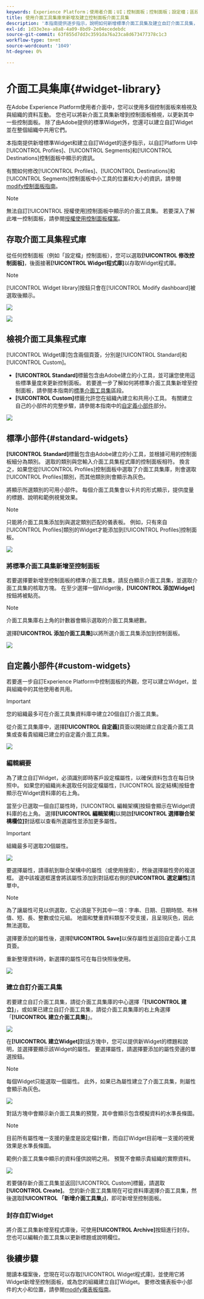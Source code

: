 ```yaml
---
keywords: Experience Platform；使用者介面；UI；控制面板；控制面板；設定檔；區段；目的地；授權使用
title: 使用介面工具集庫來新增及建立控制面板介面工具集
description: '本指南提供逐步指示，說明如何新增標準介面工具集及建立自訂介面工具集，以在Adobe Experience Platform中視覺化控制面板資料。 '
exl-id: 1d33e3ea-a8a8-4a09-8bd9-2e04ecedebdc
source-git-commit: 63f855d7dd3c3591da76a23ca8d673477378c1c3
workflow-type: tm+mt
source-wordcount: '1049'
ht-degree: 0%

---
```


# 介面工具集庫{#widget-library}

在Adobe Experience Platform使用者介面中，您可以使用多個控制面板來檢視及與組織的資料互動。 您也可以將新介面工具集新增到控制面板檢視，以更新其中一些控制面板。 除了由Adobe提供的標準Widget外，您還可以建立自訂Widget並在整個組織中共用它們。

本指南提供新增標準Widget和建立自訂Widget的逐步指示，以自訂Platform UI中[!UICONTROL Profiles]、[!UICONTROL Segments]和[!UICONTROL Destinations]控制面板中顯示的資訊。

有關如何修改[!UICONTROL Profiles]、[!UICONTROL Destinations]和[!UICONTROL Segments]控制面板中小工具的位置和大小的資訊，請參閱[modify控制面板指南](modify.md)。

>[!NOTE]
>
>無法自訂[!UICONTROL 授權使用]控制面板中顯示的介面工具集。 若要深入了解此唯一控制面板，請參閱[授權使用控制面板檔案](guides/license-usage.md)。

## 存取介面工具集程式庫

從任何控制面板（例如「設定檔」控制面板），您可以選取&#x200B;**[!UICONTROL 修改控制面板]**，後面接著&#x200B;**[!UICONTROL Widget程式庫]**&#x200B;以存取Widget程式庫。

>[!NOTE]
>
>[!UICONTROL Widget library]按鈕只會在[!UICONTROL Modify dashboard]被選取後顯示。

![](images/customization/modify-dashboard.png)

![](images/customization/widget-library-button.png)

## 檢視介面工具集程式庫

[!UICONTROL Widget庫]包含兩個頁簽，分別是[!UICONTROL Standard]和[!UICONTROL Custom]。

* **[!UICONTROL Standard]**&#x200B;標籤包含由Adobe建立的小工具，並可讓您使用這些標準量度來更新控制面板。 若要進一步了解如何將標準介面工具集新增至控制面板，請參閱本指南的[標準介面工具集](#standard-widgets)區段。
* **[!UICONTROL Custom]**&#x200B;標籤允許您在組織內建立和共用小工具。 有關建立自己的小部件的完整步驟，請參閱本指南中的[自定義小部件](#custom-widgets)部分。

![](images/customization/widget-library.png)

## 標準小部件{#standard-widgets}

**[!UICONTROL Standard]**&#x200B;標籤包含由Adobe建立的小工具，並根據可用的控制面板細分為類別。 選取的類別與您輸入介面工具集程式庫的控制面板相符。 換言之，如果您從[!UICONTROL Profiles]控制面板中選取了介面工具集庫，則會選取[!UICONTROL Profiles]類別，而其他類別則會顯示為灰色。

將顯示所選類別的可用小部件。 每個介面工具集會以卡片的形式顯示，提供度量的標題、說明和範例視覺效果。

>[!NOTE]
>
>只能將介面工具集添加到與選定類別匹配的儀表板。 例如，只有來自[!UICONTROL Profiles]類別的Widget才能添加到[!UICONTROL Profiles]控制面板。

![](images/customization/standard-widgets.png)

### 將標準介面工具集新增至控制面板

若要選擇要新增至控制面板的標準介面工具集，請反白顯示介面工具集，並選取介面工具集的核取方塊。 在至少選擇一個Widget後，**[!UICONTROL 添加Widget]**&#x200B;按鈕將被點亮。

>[!NOTE]
>
>介面工具集庫右上角的計數器會顯示選取的介面工具集總數。

選擇&#x200B;**[!UICONTROL 添加介面工具集]**&#x200B;以將所選介面工具集添加到控制面板。

![](images/customization/add-widget.png)

## 自定義小部件{#custom-widgets}

若要進一步自訂Experience Platform中控制面板的外觀，您可以建立Widget，並與組織中的其他使用者共用。

>[!IMPORTANT]
>
>您的組織最多可在介面工具集資料庫中建立20個自訂介面工具集。

從介面工具集庫中，選擇&#x200B;**[!UICONTROL 自定義]**&#x200B;頁簽以開始建立自定義介面工具集或查看貴組織已建立的自定義介面工具集。

![](images/customization/custom-widgets.png)

### 編輯綱要

為了建立自訂Widget，必須識別即時客戶設定檔屬性，以確保資料包含在每日快照中。 如果您的組織尚未選取任何設定檔屬性，[!UICONTROL 設定結構]按鈕會顯示在Widget資料庫的右上角。

當至少已選取一個自訂屬性時，[!UICONTROL 編輯架構]按鈕會顯示在Widget資料庫的右上角。 選擇&#x200B;**[!UICONTROL 編輯架構]**&#x200B;以開啟&#x200B;**[!UICONTROL 選擇聯合架構欄位]**&#x200B;對話框以查看所選屬性並添加更多屬性。

>[!IMPORTANT]
>
>組織最多可選取20個屬性。

![](images/customization/edit-schema.png)

要選擇屬性，請導航到聯合架構中的屬性（或使用搜索），然後選擇屬性旁的複選框。 選中該複選框還會將該屬性添加到對話框右側的&#x200B;**[!UICONTROL 選定屬性]**&#x200B;清單中。

>[!NOTE]
>
>為了讓屬性可見以供選取，它必須是下列其中一項：字串、日期、日期時間、布林值、短、長、整數或位元組。 地圖和雙重資料類型不受支援，且呈現灰色，因此無法選取。

選擇要添加的屬性後，選擇&#x200B;**[!UICONTROL Save]**&#x200B;以保存屬性並返回自定義小工具頁簽。

重新整理資料時，新選擇的屬性可在每日快照後使用。

![](images/customization/select-attribute.png)

### 建立自訂介面工具集

若要建立自訂介面工具集，請從介面工具集庫的中心選擇「**[!UICONTROL 建立]**」，或如果已建立自訂介面工具集，請從介面工具集庫的右上角選擇「**[!UICONTROL 建立介面工具集]**」。

![](images/customization/create-widget.png)

在&#x200B;**[!UICONTROL 建立Widget]**&#x200B;對話方塊中，您可以提供新Widget的標題和說明，並選擇要顯示該Widget的屬性。 要選擇屬性，請選擇要添加的屬性旁邊的單選按鈕。

>[!NOTE]
>
>每個Widget只能選取一個屬性。 此外，如果已為屬性建立了介面工具集，則屬性會顯示為灰色。

![](images/customization/create-widget-dialog.png)

對話方塊中會顯示新介面工具集的預覽，其中會顯示包含模擬資料的水準長條圖。

>[!NOTE]
>
>目前所有屬性唯一支援的量度是設定檔計數，而自訂Widget目前唯一支援的視覺效果是水準長條圖。
>
>範例介面工具集中顯示的資料僅供說明之用。 預覽不會顯示貴組織的實際資料。

![](images/customization/create-widget-select-attribute.png)

若要儲存新介面工具集並返回[!UICONTROL Custom]標籤，請選取&#x200B;**[!UICONTROL Create]**。 您的新介面工具集現在可從資料庫選擇介面工具集，然後選取&#x200B;**[!UICONTROL 「新增介面工具集」]**，即可新增至控制面板。

### 封存自訂Widget

將介面工具集新增至程式庫後，可使用&#x200B;**[!UICONTROL Archive]**&#x200B;按鈕進行封存。 您也可以編輯介面工具集以更新標題或說明欄位。

## 後續步驟

閱讀本檔案後，您現在可以存取[!UICONTROL Widget程式庫]，並使用它將Widget新增至控制面板，或為您的組織建立自訂Widget。 要修改儀表板中小部件的大小和位置，請參閱[modify儀表板指南](modify.md)。
